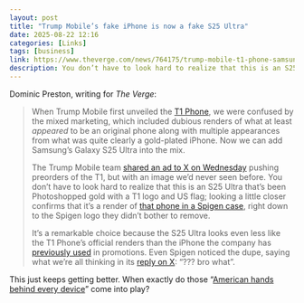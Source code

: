 ```yaml
---
layout: post
title: "Trump Mobile’s fake iPhone is now a fake S25 Ultra"
date: 2025-08-22 12:16
categories: [Links]
tags: [business]
link: https://www.theverge.com/news/764175/trump-mobile-t1-phone-samsung-s25-ultra-spigen
description: You don’t have to look hard to realize that this is an S25 Ultra that’s been Photoshopped gold with a T1 logo and US flag.
---
```


Dominic Preston, writing for *The Verge*:

>When Trump Mobile first unveiled the [T1 Phone](https://www.theverge.com/gadgets/687492/trump-mobile-phone-t1), we were confused by the mixed marketing, which included dubious renders of what at least *appeared* to be an original phone along with multiple appearances from what was quite clearly a gold-plated iPhone. Now we can add Samsung’s Galaxy S25 Ultra into the mix.
>
>The Trump Mobile team [shared an ad to X on Wednesday](https://x.com/TrumpMobile/status/1957955640565068159) pushing preorders of the T1, but with an image we’d never seen before. You don’t have to look hard to realize that this is an S25 Ultra that’s been Photoshopped gold with a T1 logo and US flag; looking a little closer confirms that it’s a render of [that phone in a Spigen case](https://go.skimresources.com/?id=1025X1701640&xs=1&url=https%3A%2F%2Fwww.spigen.com%2Fproducts%2Fgalaxy-s25-series-case-thin-fit&xcust=__vg0822awM__764175__________________), right down to the Spigen logo they didn’t bother to remove.
>
>It’s a remarkable choice because the S25 Ultra looks even less like the T1 Phone’s official renders than the iPhone the company has [previously used](https://x.com/TrumpMobile/status/1939318604459069440) in promotions. Even Spigen noticed the dupe, saying what we’re all thinking in its [reply on X](https://x.com/spigen/status/1958570471022370864): “??? bro what”.

This just keeps getting better. When exactly do those “[American hands behind every device](https://www.theverge.com/gadgets/693080/trump-mobile-t1-phone-made-usa)” come into play?
